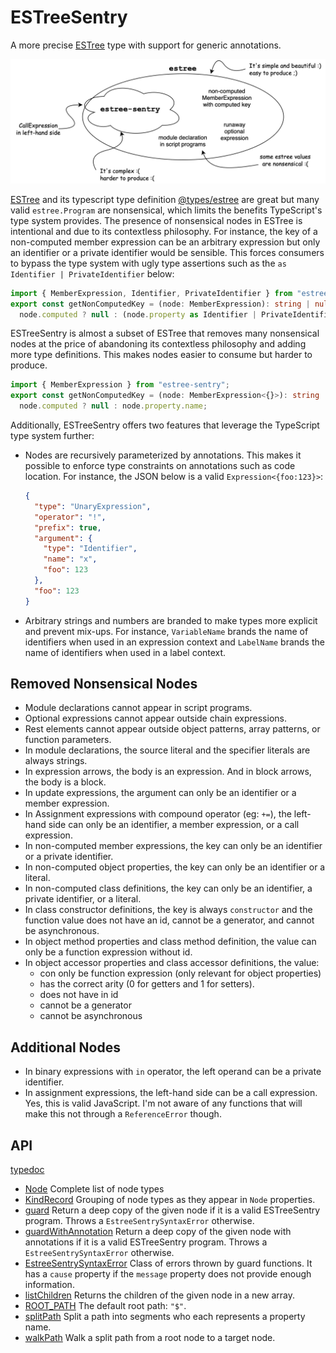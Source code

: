 # ESTreeSentry

A more precise [ESTree](https://github.com/estree/estree) type with support for
generic annotations.

![Relationship between estree and estree-sentry](doc/estree-sentry.png)

[ESTree](https://github.com/estree/estree) and its typescript type definition
[@types/estree](https://www.npmjs.com/package/@types/estree) are great but many
valid `estree.Program` are nonsensical, which limits the benefits TypeScript's
type system provides. The presence of nonsensical nodes in ESTree is intentional
and due to its contextless philosophy. For instance, the key of a non-computed
member expression can be an arbitrary expression but only an identifier or a
private identifier would be sensible. This forces consumers to bypass the type
system with ugly type assertions such as the `as Identifier | PrivateIdentifier`
below:

```typescript
import { MemberExpression, Identifier, PrivateIdentifier } from "estree";
export const getNonComputedKey = (node: MemberExpression): string | null =>
  node.computed ? null : (node.property as Identifier | PrivateIdentifier).name;
```

ESTreeSentry is almost a subset of ESTree that removes many nonsensical nodes at
the price of abandoning its contextless philosophy and adding more type
definitions. This makes nodes easier to consume but harder to produce.

```typescript
import { MemberExpression } from "estree-sentry";
export const getNonComputedKey = (node: MemberExpression<{}>): string | null =>
  node.computed ? null : node.property.name;
```

Additionally, ESTreeSentry offers two features that leverage the TypeScript type
system further:

- Nodes are recursively parameterized by annotations. This makes it possible to
  enforce type constraints on annotations such as code location. For instance,
  the JSON below is a valid `Expression<{foo:123}>`:
  ```json
  {
    "type": "UnaryExpression",
    "operator": "!",
    "prefix": true,
    "argument": {
      "type": "Identifier",
      "name": "x",
      "foo": 123
    },
    "foo": 123
  }
  ```
- Arbitrary strings and numbers are branded to make types more explicit and
  prevent mix-ups. For instance, `VariableName` brands the name of identifiers
  when used in an expression context and `LabelName` brands the name of
  identifiers when used in a label context.

## Removed Nonsensical Nodes

- Module declarations cannot appear in script programs.
- Optional expressions cannot appear outside chain expressions.
- Rest elements cannot appear outside object patterns, array patterns, or
  function parameters.
- In module declarations, the source literal and the specifier literals are
  always strings.
- In expression arrows, the body is an expression. And in block arrows, the body
  is a block.
- In update expressions, the argument can only be an identifier or a member
  expression.
- In Assignment expressions with compound operator (eg: `+=`), the left-hand
  side can only be an identifier, a member expression, or a call expression.
- In non-computed member expressions, the key can only be an identifier or a
  private identifier.
- In non-computed object properties, the key can only be an identifier or a
  literal.
- In non-computed class definitions, the key can only be an identifier, a
  private identifier, or a literal.
- In class constructor definitions, the key is always `constructor` and the
  function value does not have an id, cannot be a generator, and cannot be
  asynchronous.
- In object method properties and class method definition, the value can only be
  a function expression without id.
- In object accessor properties and class accessor definitions, the value:
  - con only be function expression (only relevant for object properties)
  - has the correct arity (0 for getters and 1 for setters).
  - does not have in id
  - cannot be a generator
  - cannot be asynchronous

## Additional Nodes

- In binary expressions with `in` operator, the left operand can be a private
  identifier.
- In assignment expressions, the left-hand side can be a call expression. Yes,
  this is valid JavaScript. I'm not aware of any functions that will make this
  not through a `ReferenceError` though.

## API

[typedoc](https://lachrist.github.io/estree-sentry-2/typedoc/index.html)

- [Node](https://lachrist.github.io/estree-sentry-2/typedoc/types/node.Node.html)
  Complete list of node types
- [KindRecord](https://lachrist.github.io/estree-sentry-2/typedoc/types/kind.KindRecord.html)
  Grouping of node types as they appear in `Node` properties.
- [guard](https://lachrist.github.io/estree-sentry-2/typedoc/functions/index.guard.html)
  Return a deep copy of the given node if it is a valid ESTreeSentry program.
  Throws a `EstreeSentrySyntaxError` otherwise.
- [guardWithAnnotation](https://lachrist.github.io/estree-sentry-2/typedoc/functions/index.guardwithannotation.html)
  Return a deep copy of the given node with annotations if it is a valid
  ESTreeSentry program. Throws a `EstreeSentrySyntaxError` otherwise.
- [EstreeSentrySyntaxError](https://lachrist.github.io/estree-sentry-2/typedoc/classes/index.EstreeSentrySyntaxError.html)
  Class of errors thrown by guard functions. It has a `cause` property if the
  `message` property does not provide enough information.
- [listChildren](https://lachrist.github.io/estree-sentry-2/typedoc/functions/index.listchildren.html)
  Returns the children of the given node in a new array.
- [ROOT_PATH](https://lachrist.github.io/estree-sentry-2/typedoc/variables/index.ROOT_PATH.html)
  The default root path: `"$"`.
- [splitPath](https://lachrist.github.io/estree-sentry-2/typedoc/functions/index.splitpath.html)
  Split a path into segments who each represents a property name.
- [walkPath](https://lachrist.github.io/estree-sentry-2/typedoc/functions/index.walkpath.html)
  Walk a split path from a root node to a target node.
